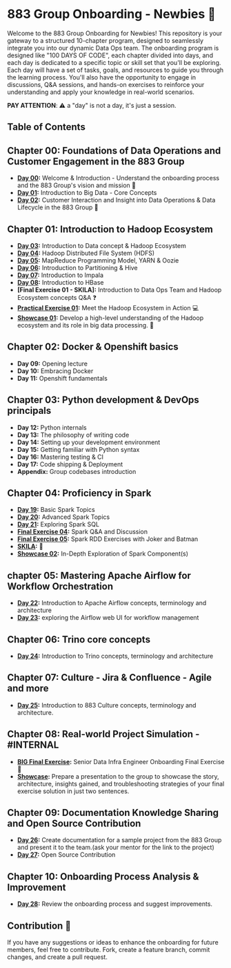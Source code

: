 # 883 Group Onboarding - Newbies :baby_bottle:

Welcome to the 883 Group Onboarding for Newbies! This repository is your gateway to a structured 10-chapter program, designed to seamlessly integrate you into our dynamic Data Ops team.
The onboarding program is designed like "100 DAYS OF CODE", each chapter divided into days, and each day is dedicated to a specific topic or skill set that you'll be exploring.
Each day will have a set of tasks, goals, and resources to guide you through the learning process. You'll also have the opportunity to engage in discussions, Q&A sessions, and hands-on exercises to reinforce your understanding and apply your knowledge in real-world scenarios.

**PAY ATTENTION**: :warning: a "day" is not a day, it's just a session.

## Table of Contents

## Chapter 00: Foundations of Data Operations and Customer Engagement in the 883 Group

- **[Day 00](./chapter_00/day_00.md):** Welcome & Introduction - Understand the onboarding process and the 883 Group's vision and mission :dart:
- **[Day 01](./chapter_00/day_01.md):** Introduction to Big Data - Core Concepts
- **[Day 02](./chapter_00/day_02.md):** Customer Interaction and Insight into Data Operations & Data Lifecycle in the 883 Group
:bow_and_arrow:

## Chapter 01: Introduction to Hadoop Ecosystem

- **[Day 03](./chapter_01/day_03.md):**  Introduction to Data concept & Hadoop Ecosystem
- **[Day 04](./chapter_01/day_04.md):**  Hadoop Distributed File System (HDFS)
- **[Day 05](./chapter_01/day_05.md):** MapReduce Programming Model, YARN & Oozie
- **[Day 06](./chapter_01/day_06.md):** Introduction to Partitioning & Hive
- **[Day 07](./chapter_01/day_07.md):** Introduction to Impala
- **[Day 08](./chapter_01/day_08.md):**  Introduction to HBase
- **[Final Exercise 01 - SKILA]:** Introduction to Data Ops Team and Hadoop Ecosystem concepts Q&A :question:
- **[Practical Exercise 01](./chapter_01/practical_exercise_01.md):** Meet the Hadoop Ecosystem in Action
:computer:
- **[Showcase 01](./chapter_01/showcase/showcase_01.md):** Develop a high-level understanding of the Hadoop ecosystem and its role in big data processing. :mag_right:

## Chapter 02: Docker & Openshift basics

- **Day 09:** Opening lecture
- **Day 10:** Embracing Docker
- **Day 11:** Openshift fundamentals

## Chapter 03: Python development & DevOps principals

- **Day 12:** Python internals
- **Day 13:** The philosophy of writing code
- **Day 14:** Setting up your development environment
- **Day 15:** Getting familiar with Python syntax
- **Day 16:** Mastering testing & CI
- **Day 17:** Code shipping & Deployment
- **Appendix:** Group codebases introduction

## Chapter 04: Proficiency in Spark

- **[Day 19](./chapter_04/day_15.md):** Basic Spark Topics
- **[Day 20](./chapter_04/day_16.md):** Advanced Spark Topics
- **[Day 21](./chapter_04/day_17.md):** Exploring Spark SQL
- **[Final Exercise 04](./chapter_04/final_exercise_04.md):** Spark Q&A and Discussion
- **[Final Exercise 05](./chapter_04/final_exercise_05.md):** Spark RDD Exercises with Joker and Batman
- **[SKILA](https://www.youtube.com/watch?v=dQw4w9WgXcQ):** :dancer:
- **[Showcase 02](./chapter_04/showcase/showcase_02.md):** In-Depth Exploration of Spark Component(s)

## chapter 05: Mastering Apache Airflow for Workflow Orchestration

- **[Day 22](./chapter_05/day_18.md):** Introduction to Apache Airflow concepts, terminology and architecture
- **[Day 23](./chapter_05/day_19.md):** exploring the Airflow web UI for workflow management

## Chapter 06: Trino core concepts

- **[Day 24](./chapter_06/day_20.md):** Introduction to Trino concepts, terminology and architecture

## Chapter 07: Culture - Jira & Confluence - Agile and more

- **[Day 25](./chapter_07/day_21.md):** Introduction to 883 Culture concepts, terminology and architecture.

## Chapter 08: Real-world Project Simulation - #INTERNAL

- **[BIG Final Exercise](./chapter_08/big_final_exercise.md):** Senior Data Infra Engineer Onboarding Final Exercise :rocket:
- **[Showcase](https://883g.github.io/GO-TO-INTERNAL):** Prepare a presentation to the group to showcase the story, architecture, insights gained, and troubleshooting strategies of your final exercise solution in just two sentences.

## Chapter 09: Documentation Knowledge Sharing and Open Source Contribution

- **[Day 26](./chapter_09/day_22.md):** Create documentation for a sample project from the 883 Group and present it to the team.(ask your mentor for the link to the project)
- **[Day 27](./chapter_09/day_23.md):** Open Source Contribution

## Chapter 10: Onboarding Process Analysis & Improvement

- **[Day 28](./chapter_10/day_24.md):** Review the onboarding process and suggest improvements.

## Contribution :raised_hands:

If you have any suggestions or ideas to enhance the onboarding for future members, feel free to contribute. Fork, create a feature branch, commit changes, and create a pull request.
